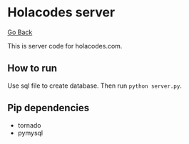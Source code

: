 # Holacodes server

[Go Back](https://github.com/MirageJian/holacodes)

This is server code for holacodes.com.

## How to run
Use sql file to create database. Then run `python server.py`.

## Pip dependencies

* tornado
* pymysql